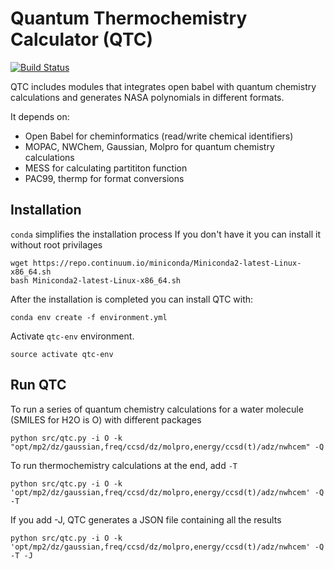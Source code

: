 # Quantum Thermochemistry Calculator (QTC) 
[![Build Status](https://travis-ci.org/keceli/QTC.svg?branch=master)](https://travis-ci.org/keceli/QTC)

QTC includes modules that integrates open babel with quantum chemistry calculations and generates NASA polynomials in different formats.

It depends on:
  * Open Babel for cheminformatics (read/write chemical identifiers)
  * MOPAC, NWChem, Gaussian, Molpro for quantum chemistry calculations
  * MESS for calculating partititon function
  * PAC99, thermp for format conversions

## Installation
`conda` simplifies the installation process
If you don't have it you can install it without root privilages
```
wget https://repo.continuum.io/miniconda/Miniconda2-latest-Linux-x86_64.sh
bash Miniconda2-latest-Linux-x86_64.sh
```
After the installation is completed you can install QTC with:
```
conda env create -f environment.yml
```
Activate `qtc-env` environment.
```
source activate qtc-env
```

## Run QTC
To run a series of quantum chemistry calculations for a water molecule (SMILES for H2O is O) with different packages
```
python src/qtc.py -i O -k "opt/mp2/dz/gaussian,freq/ccsd/dz/molpro,energy/ccsd(t)/adz/nwhcem" -Q
```
To run thermochemistry calculations at the end, add `-T`
```
python src/qtc.py -i O -k 'opt/mp2/dz/gaussian,freq/ccsd/dz/molpro,energy/ccsd(t)/adz/nwhcem' -Q -T
```
If you add -J, QTC generates a JSON file containing all the results
```
python src/qtc.py -i O -k 'opt/mp2/dz/gaussian,freq/ccsd/dz/molpro,energy/ccsd(t)/adz/nwhcem' -Q -T -J
```
